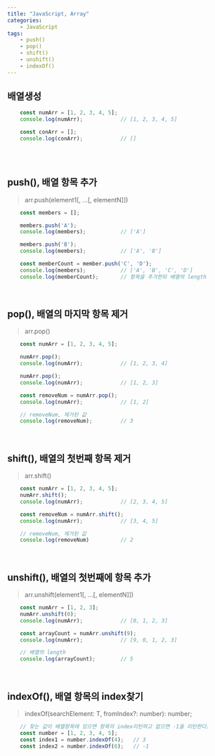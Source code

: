 ```yaml
---
title: "JavaScript, Array"
categories:
    - JavaScript
tags:
    - push()
    - pop()
    - shift()
    - unshift()
    - indexOf()
---
```


## 배열생성
```javascript
    const numArr = [1, 2, 3, 4, 5];
    console.log(numArr);            // [1, 2, 3, 4, 5]

    const conArr = [];
    console.log(conArr);            // []
    
```
<br />

## push(), 배열 항목 추가
> arr.push(element1[, ...[, elementN]])
```javascript
    const members = [];

    members.push('A');
    console.log(members);           // ['A']

    members.push('B');
    console.log(members);           // ['A', 'B']

    const memberCount = member.push('C', 'D');
    console.log(members);           // ['A', 'B', 'C', 'D']
    console.log(memberCount);       // 항목을 추가한뒤 배열의 length
```
<br />

## pop(), 배열의 마지막 항목 제거
> arr.pop()
```javascript
    const numArr = [1, 2, 3, 4, 5];

    numArr.pop();
    console.log(numArr);            // [1, 2, 3, 4]

    numArr.pop();
    console.log(numArr);            // [1, 2, 3]

    const removeNum = numArr.pop();
    console.log(numArr);            // [1, 2]

    // removeNum, 제거된 값
    console.log(removeNum);         // 3
```
<br />

## shift(), 배열의 첫번째 항목 제거
> arr.shift()
```javascript
    const numArr = [1, 2, 3, 4, 5];
    numArr.shift();
    console.log(numArr);            // [2, 3, 4, 5]

    const removeNum = numArr.shift();
    console.log(numArr);            // [3, 4, 5]

    // removeNum, 제거된 값
    console.log(removeNum)          // 2
```
<br />

## unshift(), 배열의 첫번째에 항목 추가
> arr.unshift(element1[, ...[, elementN]])
```javascript
    const numArr = [1, 2, 3];
    numArr.unshift(0);
    console.log(numArr);            // [0, 1, 2, 3]

    const arrayCount = numArr.unshift(9);
    console.log(numArr);            // [9, 0, 1, 2, 3]

    // 배열의 length
    console.log(arrayCount);        // 5
```
<br />

## indexOf(), 배열 항목의 index찾기
> indexOf(searchElement: T, fromIndex?: number): number;
```javascript
    // 찾는 값이 배열항목에 있으면 항목의 index리턴하고 없으면 -1을 리턴한다.
    const number = [1, 2, 3, 4, 5];
    const index1 = number.indexOf(4);   // 3
    const index2 = number.indexOf(6);   // -1
```